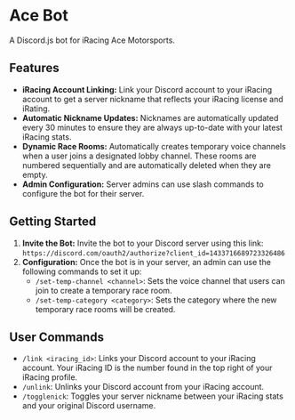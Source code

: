# Ace Bot

A Discord.js bot for iRacing Ace Motorsports.

## Features

*   **iRacing Account Linking:** Link your Discord account to your iRacing account to get a server nickname that reflects your iRacing license and iRating.
*   **Automatic Nickname Updates:** Nicknames are automatically updated every 30 minutes to ensure they are always up-to-date with your latest iRacing stats.
*   **Dynamic Race Rooms:** Automatically creates temporary voice channels when a user joins a designated lobby channel. These rooms are numbered sequentially and are automatically deleted when they are empty.
*   **Admin Configuration:** Server admins can use slash commands to configure the bot for their server.

## Getting Started

1.  **Invite the Bot:** Invite the bot to your Discord server using this link: `https://discord.com/oauth2/authorize?client_id=1433716689723326486`
2.  **Configuration:** Once the bot is in your server, an admin can use the following commands to set it up:
    *   `/set-temp-channel <channel>`: Sets the voice channel that users can join to create a temporary race room.
    *   `/set-temp-category <category>`: Sets the category where the new temporary race rooms will be created.

## User Commands

*   `/link <iracing_id>`: Links your Discord account to your iRacing account. Your iRacing ID is the number found in the top right of your iRacing profile.
*   `/unlink`: Unlinks your Discord account from your iRacing account.
*   `/togglenick`: Toggles your server nickname between your iRacing stats and your original Discord username.
